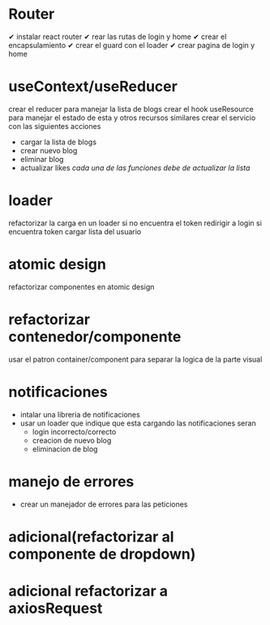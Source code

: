 # Router
✔ instalar react router
✔ rear las rutas de login y home
✔ crear el encapsulamiento
✔ crear el guard con el loader
✔ crear pagina de login y home
# useContext/useReducer
crear el reducer para manejar la lista de blogs
crear el hook useResource para manejar el estado de esta y otros recursos similares
crear el servicio con las siguientes acciones
* cargar la lista de blogs
* crear nuevo blog
* eliminar blog
* actualizar likes
*cada una de las funciones debe de actualizar la lista*
# loader
refactorizar la carga en un loader
si no encuentra el token redirigir a login
si encuentra token cargar lista del usuario
# atomic design
refactorizar componentes en atomic design
# refactorizar contenedor/componente
usar el patron container/component para separar la logica de la parte visual
# notificaciones
* intalar una libreria de notificaciones
* usar un loader que indique que esta cargando
las notificaciones seran
    * login incorrecto/correcto
    * creacion de nuevo blog
    * eliminacion de blog
# manejo de errores 
* crear un manejador de errores para las peticiones
# adicional(refactorizar al componente de dropdown)
# adicional refactorizar a axiosRequest